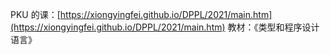 PKU 的课：[https://xiongyingfei.github.io/DPPL/2021/main.htm](https://xiongyingfei.github.io/DPPL/2021/main.htm)
教材：《类型和程序设计语言》